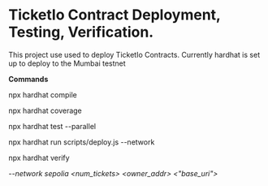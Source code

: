 # TicketIo Contract Deployment, Testing, Verification. 

This project use used to deploy TicketIo Contracts.
Currently hardhat is set up to deploy to the Mumbai testnet

**Commands**

npx hardhat compile

npx hardhat coverage

npx hardhat test --parallel

npx hardhat run scripts/deploy.js --network <network>

npx hardhat verify <address> --network sepolia <num_tickets> <owner_addr> <"base_uri">



